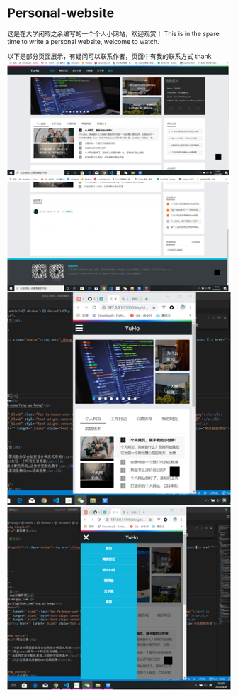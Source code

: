 # Personal-website
这是在大学闲暇之余编写的一个个人小网站，欢迎观赏！
This is in the spare time to write a personal website, welcome to watch.

以下是部分页面展示，有疑问可以联系作者，页面中有我的联系方式 thank
![image](https://github.com/feng-yu-hong/Personal-website/blob/master/img/fyh.png)
![image](https://github.com/feng-yu-hong/Personal-website/blob/master/img/fyh2.png)
![image](https://github.com/feng-yu-hong/Personal-website/blob/master/img/fyh3.png)
![image](https://github.com/feng-yu-hong/Personal-website/blob/master/img/fyh4.png)
